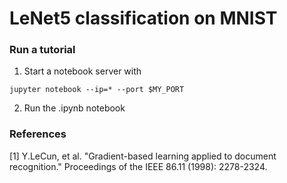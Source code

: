 # LeNet5 classification on MNIST


### Run a tutorial
1. Start a notebook server with
```shell
jupyter notebook --ip=* --port $MY_PORT
```
 
2. Run the .ipynb notebook 

### References
[1] Y.LeCun, et al. "Gradient-based learning applied to document recognition." Proceedings of the IEEE 86.11 (1998): 2278-2324.